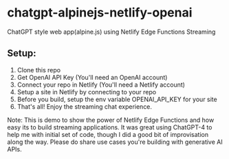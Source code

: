 # chatgpt-alpinejs-netlify-openai
ChatGPT style web app(alpine.js) using Netlify Edge Functions Streaming

## Setup:
1. Clone this repo
2. Get OpenAI API Key (You'll need an OpenAI account)
3. Connect your repo in Netlify (You'll need a Netlify account)
3. Setup a site in Netlify by connecting to your repo
4. Before you build, setup the env variable OPENAI_API_KEY for your site
5. That's all! Enjoy the streaming chat experience.

Note: This is demo to show the power of Netlify Edge Functions and how easy its to build streaming applications. It was great using ChatGPT-4 to help me with initial set of code, though I did a good bit of improvisation along the way. Please do share use cases you're building with generative AI APIs. 
